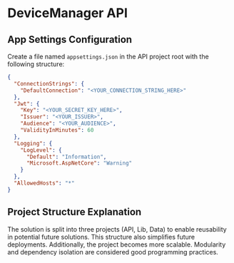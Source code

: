 # DeviceManager API

## App Settings Configuration

Create a file named `appsettings.json` in the API project root with the following structure:

```json
{
  "ConnectionStrings": {
    "DefaultConnection": "<YOUR_CONNECTION_STRING_HERE>"
  },
  "Jwt": {
    "Key": "<YOUR_SECRET_KEY_HERE>",
    "Issuer": "<YOUR_ISSUER>",
    "Audience": "<YOUR_AUDIENCE>",
    "ValidityInMinutes": 60
  },
  "Logging": {
    "LogLevel": {
      "Default": "Information",
      "Microsoft.AspNetCore": "Warning"
    }
  },
  "AllowedHosts": "*"
}
```



## Project Structure Explanation

The solution is split into three projects (API, Lib, Data) to enable reusability in potential future solutions. This structure also simplifies future deployments. Additionally, the project becomes more scalable. Modularity and dependency isolation are considered good programming practices.

